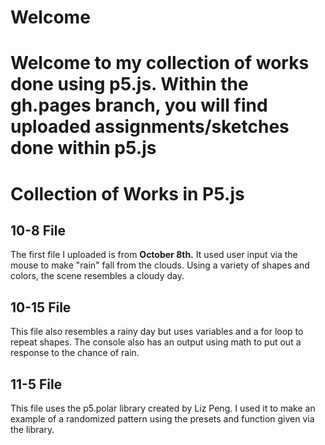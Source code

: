 
# Welcome
Welcome to my collection of works done using p5.js. Within the gh.pages branch, you will find uploaded assignments/sketches done within p5.js
=======
# Collection of Works in P5.js
## 10-8 File
The first file I uploaded is from **October 8th.** It used user input via the mouse to make "rain" fall from the clouds. Using a variety of shapes and colors, the scene resembles a cloudy day.
## 10-15 File
This file also resembles a rainy day but uses variables and a for loop to repeat shapes. The console also has an output using math to put out a response to the chance of rain.
## 11-5 File
This file uses the p5.polar library created by Liz Peng. I used it to make an example of a randomized pattern using the presets and function given via the library.

